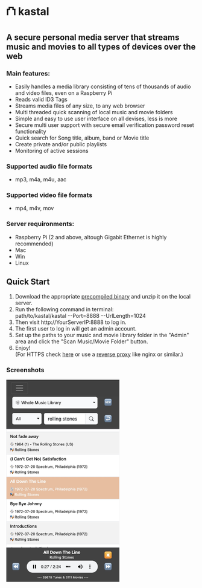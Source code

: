 # ⛫ kastal
## A secure personal media server that streams music and movies to all types of devices over the web
### Main features:
-  Easily handles a media library consisting of tens of thousands of audio and video files, even on a Raspberry Pi
-  Reads valid ID3 Tags
-  Streams media files of any size, to any web browser
-  Multi threaded quick scanning of local music and movie folders
-  Simple and easy to use user interface on all devises, less is more
-  Secure multi user support with secure email verification password reset functionality
-  Quick search for Song title, album, band or Movie title
-  Create private and/or public playlists
-  Monitoring of active sessions
### Supported audio file formats
-  mp3, m4a, m4u, aac
### Supported video file formats
-  mp4, m4v, mov
### Server requironments:
-  Raspberry Pi (2 and above, altough Gigabit Ethernet is highly recommended)
-  Mac
-  Win
-  Linux
## Quick Start
1) Download the appropriate [precompiled binary](https://github.com/gorillapappa/kastal/tree/main/Compiled%20Apps/RaspberryPi) and unzip it on the local server.
2) Run the following command in terminal:  
path/to/kastal/kastal --Port=8888 --UrlLength=1024
3) Then visit http://YourServerIP:8888 to log in.
4) The first user to log in will get an admin account.
5) Set up the paths to your music and movie library folder in the "Admin" area and click the "Scan Music/Movie Folder" button.
6) Enjoy!  
(For HTTPS check [here](https://documentation.xojo.com/topics/web/ssl_for_web_apps.html) or use a [reverse proxy](https://en.wikipedia.org/wiki/Reverse_proxy) like nginx or similar.)
### Screenshots
<img src="https://github.com/gorillapappa/kastal/blob/main/screenshots/musiclibrary.jpg" width="300"/> 

